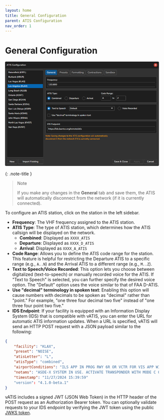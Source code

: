 ```yaml
---
layout: home
title: General Configuration
parent: ATIS Configuration
nav_order: 1
---
```


# General Configuration

![General Configuration](/assets/images/AtisConfiguration.png)

{: .note-title }
> Note
>
> If you make any changes in the **General** tab and save them, the ATIS will automatically disconnect from the network (if it is currently connected).

To configure an ATIS station, click on the station in the left sidebar.

* **Frequency**: The VHF frequency assigned to the ATIS station.
* **ATIS Type**: The type of ATIS station, which determines how the ATIS callsign will be displayed on the network.
    * **Combined**: Displayed as `XXXX_ATIS`
    * **Departure**: Displayed as `XXXX_D_ATIS`
    * **Arrival**: Displayed as `XXXX_A_ATIS`
* **Code Range**: Allows you to define the ATIS code range for the station. This feature is helpful for restricting the Departure ATIS to a specific range (e.g., `A..N`) and the Arrival ATIS to a different range (e.g., `M..Z`).
* **Text to Speech/Voice Recorded**: This option lets you choose between digitalized (text-to-speech) or manually recorded voice for the ATIS. If "Text to Speech" is selected, you can further specify the desired voice option. The "Default" option uses the voice similar to that of FAA D-ATIS.
* **Use "decimal" terminology in spoken text**: Enabling this option will cause numbers with decimals to be spoken as "decimal" rather than "point." For example, "one three four decimal two five" instead of "one three four point two five."
* **IDS Endpoint**: If your facility is equipped with an Information Display System (IDS) that is compatible with vATIS, you can enter the URL for automatic ATIS information updates. When a URL is specified, vATIS will send an HTTP POST request with a JSON payload similar to the following:
```json
{
    "facility": "KLAX",
    "preset": "NOISE",
    "atisLetter": "L",
    "atisType": "combined",
    "airportConditions": "ILS APP IN PROG RWY 6R OR VCTR FOR VIS APP WILL BE PROVIDED. OPPOSITE DRCTN TFC DEPTG RWY 25R.",
    "notams": "ASDE-X SYSTEM IN USE. ACTIVATE TRANSPONDER WITH MODE C ON ALL TWYS AND RWYS. READBACK ALL RWY HOLD SHORT INSTRUCTIONS.",
    "timestamp": "11/27/2024 15:39:59"
    "version": "4.1.0-beta.1"
}
```
vATIS includes a signed JWT (JSON Web Token) in the HTTP header of the POST request as an Authorization Bearer token. You can optionally validate requests to your IDS endpoint by verifying the JWT token using the public [JWKS token](https://hub.vatis.app/.well-known/jwks.json).